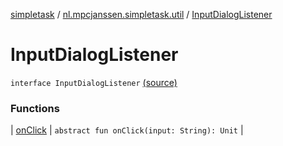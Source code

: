 [simpletask](../../index.md) / [nl.mpcjanssen.simpletask.util](../index.md) / [InputDialogListener](.)

# InputDialogListener

`interface InputDialogListener` [(source)](https://github.com/mpcjanssen/simpletask-android/blob/master/src/main/java/nl/mpcjanssen/simpletask/util/Util.kt#L126)

### Functions

| [onClick](on-click.md) | `abstract fun onClick(input: String): Unit` |

